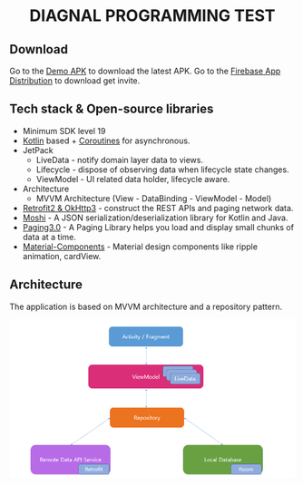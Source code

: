 <h1 align="center">DIAGNAL PROGRAMMING TEST</h1>

## Download
Go to the [Demo APK]() to download the latest APK.
Go to the [Firebase App Distribution](https://appdistribution.firebase.dev/i/e53cfffe6e879ad3) to download get invite.

## Tech stack & Open-source libraries
- Minimum SDK level 19
- [Kotlin](https://kotlinlang.org/) based + [Coroutines](https://github.com/Kotlin/kotlinx.coroutines) for asynchronous.
- JetPack
  - LiveData - notify domain layer data to views.
  - Lifecycle - dispose of observing data when lifecycle state changes.
  - ViewModel - UI related data holder, lifecycle aware.
- Architecture
  - MVVM Architecture (View - DataBinding - ViewModel - Model)
- [Retrofit2 & OkHttp3](https://github.com/square/retrofit) - construct the REST APIs and paging network data.
- [Moshi](https://github.com/square/moshi) - A JSON serialization/deserialization library for Kotlin and Java.
- [Paging3.0](https://developer.android.com/topic/libraries/architecture/paging/v3-overview) - A Paging Library helps you load and display small chunks of data at a time.
- [Material-Components](https://github.com/material-components/material-components-android) - Material design components like ripple animation, cardView.


## Architecture
The application is based on MVVM architecture and a repository pattern.

![architecture](mvvm.png)